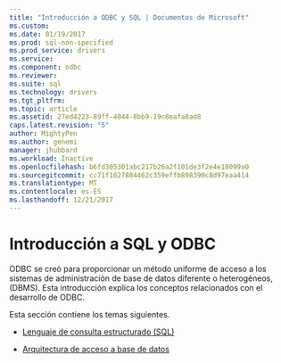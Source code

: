 ```yaml
---
title: "Introducción a ODBC y SQL | Documentos de Microsoft"
ms.custom: 
ms.date: 01/19/2017
ms.prod: sql-non-specified
ms.prod_service: drivers
ms.service: 
ms.component: odbc
ms.reviewer: 
ms.suite: sql
ms.technology: drivers
ms.tgt_pltfrm: 
ms.topic: article
ms.assetid: 27ed4223-89ff-4044-8bb9-19c8eafa8ad8
caps.latest.revision: "5"
author: MightyPen
ms.author: genemi
manager: jhubbard
ms.workload: Inactive
ms.openlocfilehash: b6fd305301abc217b26a2f101de3f2e4e18099a0
ms.sourcegitcommit: cc71f1027884462c359effb898390c8d97eaa414
ms.translationtype: MT
ms.contentlocale: es-ES
ms.lasthandoff: 12/21/2017
---
```

# <a name="introduction-to-sql-and-odbc"></a>Introducción a SQL y ODBC
ODBC se creó para proporcionar un método uniforme de acceso a los sistemas de administración de base de datos diferente o heterogéneos, (DBMS). Esta introducción explica los conceptos relacionados con el desarrollo de ODBC.  
  
 Esta sección contiene los temas siguientes.  
  
-   [Lenguaje de consulta estructurado (SQL)](../../odbc/reference/structured-query-language-sql.md)  
  
-   [Arquitectura de acceso a base de datos](../../odbc/reference/database-access-architecture.md)
